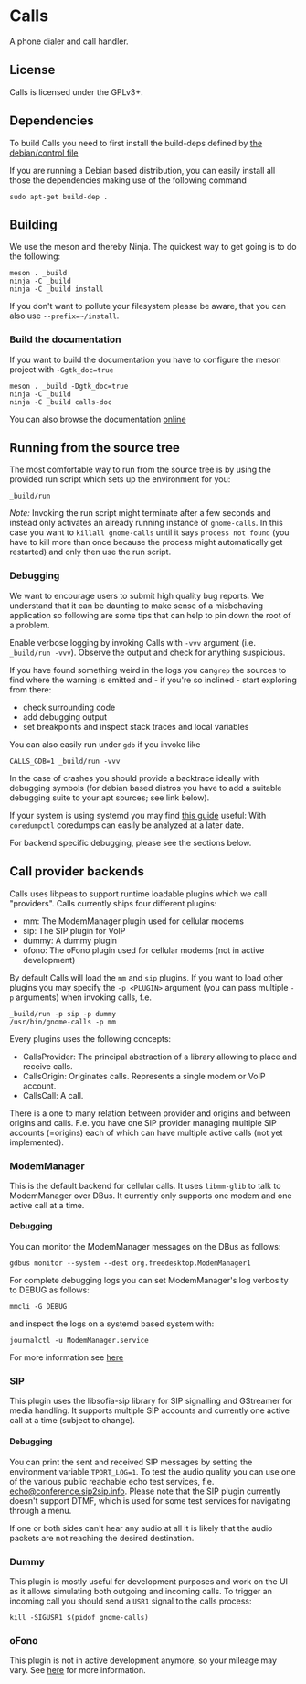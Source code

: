 # Calls

A phone dialer and call handler.

## License

Calls is licensed under the GPLv3+.

## Dependencies
To build Calls you need to first install the build-deps defined by [the debian/control file](https://gitlab.gnome.org/GNOME/calls/blob/main/debian/control#L8)

If you are running a Debian based distribution, you can easily install all those the dependencies making use of the following command

    sudo apt-get build-dep .

## Building

We use the meson and thereby Ninja.  The quickest way to get going is
to do the following:

    meson . _build
    ninja -C _build
    ninja -C _build install

If you don't want to pollute your filesystem please be aware, that you can also
use `--prefix=~/install`.

### Build the documentation
If you want to build the documentation you have to configure the meson project
with `-Ggtk_doc=true`

    meson . _build -Dgtk_doc=true
    ninja -C _build
    ninja -C _build calls-doc

You can also browse the documentation [online](https://gnome.pages.gitlab.gnome.org/calls/)

## Running from the source tree

The most comfortable way to run from the source tree is by using the provided
run script which sets up the environment for you:

    _build/run

*Note:* Invoking the run script might terminate after a few seconds and
instead only activates an already running instance of `gnome-calls`.
In this case you want to `killall gnome-calls` until it says `process not found`
(you have to kill more than once because the process might automatically get restarted)
and only then use the run script.

### Debugging

We want to encourage users to submit high quality bug reports.
We understand that it can be daunting to make sense of a misbehaving application
so following are some tips that can help to pin down the root of a problem.

Enable verbose logging by invoking Calls with `-vvv` argument
(i.e. `_build/run -vvv`).
Observe the output and check for anything suspicious.

If you have found something weird in the logs
you can`grep` the sources to find where the warning is emitted
and - if you're so inclined - start exploring from there:
- check surrounding code
- add debugging output
- set breakpoints and inspect stack traces and local variables

You can also easily run under `gdb` if you invoke like

    CALLS_GDB=1 _build/run -vvv

In the case of crashes you should provide a backtrace ideally with debugging symbols
(for debian based distros you have to add a suitable debugging suite to your apt sources; see link below).

If your system is using systemd you may find
[this guide](https://developer.puri.sm/Librem5/Development_Environment/Boards/Troubleshooting/Debugging.html)
useful: With `coredumpctl` coredumps can easily be analyzed at a later date.

For backend specific debugging, please see the sections below.

## Call provider backends

Calls uses libpeas to support runtime loadable plugins which we call "providers".
Calls currently ships four different plugins:

- mm: The ModemManager plugin used for cellular modems
- sip: The SIP plugin for VoIP
- dummy: A dummy plugin
- ofono: The oFono plugin used for cellular modems (not in active development)

By default Calls will load the `mm` and `sip` plugins.
If you want to load other plugins you may specify the `-p <PLUGIN>` argument
(you can pass multiple `-p` arguments) when invoking calls, f.e.

    _build/run -p sip -p dummy
    /usr/bin/gnome-calls -p mm

Every plugins uses the following concepts:
- CallsProvider: The principal abstraction of a library allowing to place and
receive calls.
- CallsOrigin: Originates calls. Represents a single modem or VoIP account.
- CallsCall: A call.

There is a one to many relation between provider and origins and between origins
and calls. F.e. you have one SIP provider managing multiple SIP accounts (=origins)
each of which can have multiple active calls (not yet implemented).

### ModemManager

This is the default backend for cellular calls. It uses `libmm-glib` to
talk to ModemManager over DBus. It currently only supports one modem and
one active call at a time.

#### Debugging

You can monitor the ModemManager messages on the DBus as follows:

    gdbus monitor --system --dest org.freedesktop.ModemManager1

For complete debugging logs you can set ModemManager's log verbosity to DEBUG as follows:

    mmcli -G DEBUG

and inspect the logs on a systemd based system with:

    journalctl -u ModemManager.service

For more information see [here](https://modemmanager.org/docs/modemmanager/debugging/)

### SIP

This plugin uses the libsofia-sip library for SIP signalling and
GStreamer for media handling. It supports multiple SIP accounts and
currently one active call at a time (subject to change).

#### Debugging

You can print the sent and received SIP messages by setting the environment variable
`TPORT_LOG=1`. To test the audio quality you can use one of the various public
reachable echo test services, f.e. echo@conference.sip2sip.info. Please note that
the SIP plugin currently doesn't support DTMF, which is used for some test
services for navigating through a menu.

If one or both sides can't hear any audio at all it is likely that the audio
packets are not reaching the desired destination.

### Dummy

This plugin is mostly useful for development purposes and work on the UI
as it allows simulating both outgoing and incoming calls. To trigger an
incoming call you should send a `USR1` signal to the calls process:

    kill -SIGUSR1 $(pidof gnome-calls)

### oFono

This plugin is not in active development anymore, so your mileage may vary.
See [here](ofono.md) for more information.
